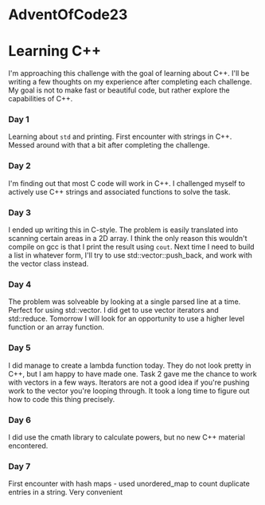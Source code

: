 # AdventOfCode23

# Learning C++
I'm approaching this challenge with the goal of learning about C++. I'll be writing a few thoughts on my experience after completing each challenge. My goal is not to make fast or beautiful code, but rather explore the capabilities of C++.


### Day 1
Learning about `std` and printing. First encounter with strings in C++. Messed around with that a bit after completing the challenge. 

### Day 2
I'm finding out that most C code will work in C++. I challenged myself to actively use C++ strings and associated functions to solve the task. 

### Day 3
I ended up writing this in C-style. The problem is easily translated into scanning certain areas in a 2D array. I think the only reason this wouldn't compile on gcc is that I print the result using `cout`.
Next time I need to build a list in whatever form, I'll try to use std::vector::push_back, and work with the vector class instead.

### Day 4
The problem was solveable by looking at a single parsed line at a time. Perfect for using std::vector. I did get to use vector iterators and std::reduce. Tomorrow I will look for an opportunity to use a higher level function or an array function.

### Day 5
I did manage to create a lambda function today. They do not look pretty in C++, but I am happy to have made one.
Task 2 gave me the chance to work with vectors in a few ways. Iterators are not a good idea if you're pushing work to the vector you're looping through. It took a long time to figure out how to code this thing precisely.

### Day 6
I did use the cmath library to calculate powers, but no new C++ material encontered.

### Day 7
First encounter with hash maps - used unordered_map to count duplicate entries in a string. Very convenient
